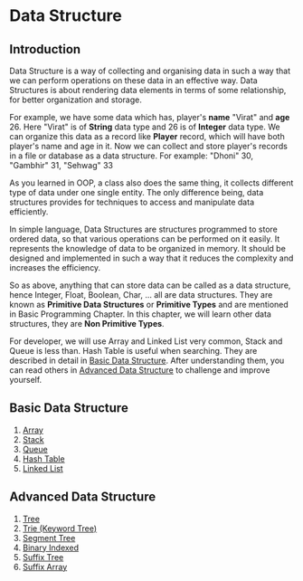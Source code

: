 # Data Structure

## Introduction

Data Structure is a way of collecting and organising data in such a way that we can perform operations on these data in an effective way. Data Structures is about rendering data elements in terms of some relationship, for better organization and storage.

For example, we have some data which has, player's **name** "Virat" and **age** 26. Here "Virat" is of **String** data type and 26 is of **Integer** data type. We can organize this data as a record like **Player** record, which will have both player's name and age in it. Now we can collect and store player's records in a file or database as a data structure. For example: "Dhoni" 30, "Gambhir" 31, "Sehwag" 33

As you learned in OOP, a class also does the same thing, it collects different type of data under one single entity. The only difference being, data structures provides for techniques to access and manipulate data efficiently.

In simple language, Data Structures are structures programmed to store ordered data, so that various operations can be performed on it easily. It represents the knowledge of data to be organized in memory. It should be designed and implemented in such a way that it reduces the complexity and increases the efficiency.

So as above, anything that can store data can be called as a data structure, hence Integer, Float, Boolean, Char, ... all are data structures. They are known as **Primitive Data Structures** or **Primitive Types** and are mentioned in Basic Programming Chapter. In this chapter, we will learn other data structures, they are **Non Primitive Types**.

For developer, we will use Array and Linked List very common, Stack and Queue is less than. Hash Table is useful when searching. They are described in detail in [Basic Data Structure](#basic-data-structure). After understanding them, you can read  others in [Advanced Data Structure](#Advanced-Data-Structure) to challenge and improve yourself.

## Basic Data Structure

1. [Array](./array.md)
2. [Stack](./stack.md)
3. [Queue](./queue.md)
4. [Hash Table](./hash-table.md)
5. [Linked List](./linked-list.md)

## Advanced Data Structure

1. [Tree](./tree.md)
2. [Trie (Keyword Tree)](./trie.md)
3. [Segment Tree](./segment-tree.md)
4. [Binary Indexed](./binary-indexed.md)
5. [Suffix Tree](./suffix-tree.md)
6. [Suffix Array](./suffix-array.md)
